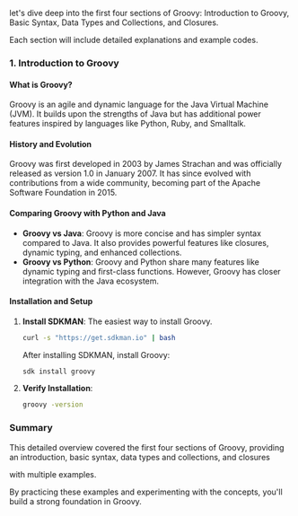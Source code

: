 let's dive deep into the first four sections of Groovy: 
Introduction to Groovy, 
Basic Syntax, 
Data Types and Collections, 
and Closures. 

Each section will include detailed explanations and example codes.

### 1. Introduction to Groovy

#### What is Groovy?
Groovy is an agile and dynamic language for the Java Virtual Machine (JVM). It builds upon the strengths of Java but has additional power features inspired by languages like Python, Ruby, and Smalltalk.

#### History and Evolution
Groovy was first developed in 2003 by James Strachan and was officially released as version 1.0 in January 2007. It has since evolved with contributions from a wide community, becoming part of the Apache Software Foundation in 2015.

#### Comparing Groovy with Python and Java
- **Groovy vs Java**: Groovy is more concise and has simpler syntax compared to Java. It also provides powerful features like closures, dynamic typing, and enhanced collections.
- **Groovy vs Python**: Groovy and Python share many features like dynamic typing and first-class functions. However, Groovy has closer integration with the Java ecosystem.

#### Installation and Setup
1. **Install SDKMAN**: The easiest way to install Groovy.
   ```sh
   curl -s "https://get.sdkman.io" | bash
   ```
   After installing SDKMAN, install Groovy:
   ```sh
   sdk install groovy
   ```
2. **Verify Installation**:
   ```sh
   groovy -version
   ```




### Summary
This detailed overview covered the first four sections of Groovy, 
providing an introduction, 
basic syntax, 
data types and collections, 
and closures 

with multiple examples. 

By practicing these examples and experimenting with the concepts, 
you'll build a strong foundation in Groovy.
